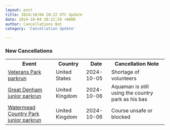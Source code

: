 ```yaml
---
layout: post
title: 2024/10/04 20:22 UTC Update
date: 2024-10-04 20:22:59 +0000
author: Cancellations Bot
category: 'Cancellation Update'

---
```


<h3>New Cancellations</h3>
<div class='hscrollable'>
<table style='width: 100%'>
    <tr>
        <th>Event</th>
        <th>Country</th>
        <th>Date</th>
        <th>Cancellation Note</th>
    </tr>
    <tr>
        <td><a href="https://www.parkrun.us/veteranspark">Veterans Park parkrun</a></td>
        <td>United States</td>
        <td>2024-10-05</td>
        <td>Shortage of volunteers</td>
    </tr>
    <tr>
        <td><a href="https://www.parkrun.org.uk/greatdenham-juniors">Great Denham junior parkrun</a></td>
        <td>United Kingdom</td>
        <td>2024-10-06</td>
        <td>Aquaman is still using the country park as his bas</td>
    </tr>
    <tr>
        <td><a href="https://www.parkrun.org.uk/watermeadcountrypark-juniors">Watermead Country Park junior parkrun</a></td>
        <td>United Kingdom</td>
        <td>2024-10-06</td>
        <td>Course unsafe or blocked</td>
    </tr>
</table>
</div>
